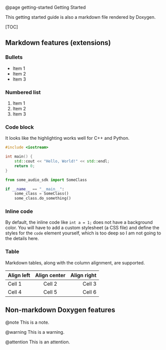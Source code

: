 @page getting-started Getting Started
<!-- # Getting Started -->

This getting started guide is also a markdown file rendered by Doxygen.

<!-- The special link `[TOC]` will generate a table of contents for the current file just like the `@tableofcontents` command in Doxygen. -->
[TOC]

## Markdown features (extensions)

### Bullets

- Item 1
- Item 2
- Item 3

### Numbered list


1. Item 1
2. Item 2
3. Item 3

### Code block

It looks like the highlighting works well for C++ and Python.

```cpp
#include <iostream>

int main() {
    std::cout << "Hello, World!" << std::endl;
    return 0;
}
```

```python
from some_audio_sdk import SomeClass

if __name__ == "__main__":
    some_class = SomeClass()
    some_class.do_something()
```

### Inline code

By default, the inline code like `int a = 1;` does not have a background color. You will have to add a custom stylesheet (a CSS file) and define the styles for the `code` element yourself, which is too deep so I am not going to the details here.

### Table

Markdown tables, along with the column alignment, are supported.

| Align left | Align center | Align right |
| :--------- | :----------: | ----------: |
| Cell 1     | Cell 2       | Cell 3      |
| Cell 4     | Cell 5       | Cell 6      |

## Non-markdown Doxygen features

@note This is a note.

@warning This is a warning.

@attention This is an attention.
